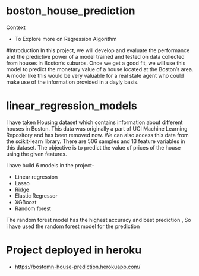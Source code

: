 # boston_house_prediction
Context
 - To Explore more on Regression Algorithm
 
#Introduction
In this project, we will develop and evaluate the performance and the predictive power of a model trained and tested on data collected from houses in Boston’s suburbs.
Once we get a good fit, we will use this model to predict the monetary value of a house located at the Boston’s area.
A model like this would be very valuable for a real state agent who could make use of the information provided in a dayly basis.


# linear_regression_models

I have taken Housing dataset which contains information about different houses in Boston. This data was originally a part of UCI Machine Learning Repository and has been removed now. We can also access this data from the scikit-learn library. There are 506 samples and 13 feature variables in this dataset. The objective is to predict the value of prices of the house using the given features.

I have build 6 models in the project-
* Linear regression
* Lasso 
* Ridge
* Elastic Regressor
* XGBoost
* Random forest

The random forest model has the highest accuracy and best prediction , So i have used the random forest model for the prediction




# Project deployed in heroku 
- https://bostomn-house-prediction.herokuapp.com/
